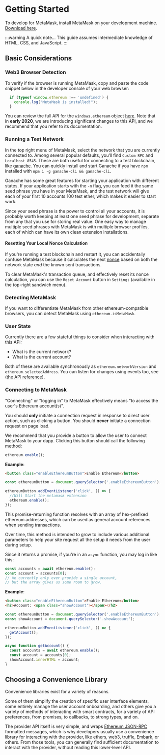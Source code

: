# Getting Started

To develop for MetaMask, install MetaMask on your development machine. [Download here](https://metamask.io/).

:::warning A quick note...
This guide assumes intermediate knowledge of HTML, CSS, and JavaScript. 
:::



## Basic Considerations

### Web3 Browser Detection

To verify if the browser is running MetaMask, copy and paste the code snippet below in the developer console of your web browser:
```javascript
  if (typeof window.ethereum !== 'undefined') { 
    console.log("MetaMask is installed!"); 
  }
```
You can review the full API for the `windows.ethereum` object [here](./ethereum-provider.html).
Note that in **early 2020**, we are introducing significant changes to this API, and we recommend that you refer to its documentation.

### Running a Test Network

In the top right menu of MetaMask, select the network that you are currently connected to. Among several popular defaults, you'll find `Custom RPC` and `Localhost 8545`. These are both useful for connecting to a test blockchain, like [ganache](https://truffleframework.com/ganache). You can quickly install and start Ganache if you have `npm` installed with `npm i -g ganache-cli && ganache-cli`.

Ganache has some great features for starting your application with different states. If your application starts with the `-m` flag, you can feed it the same seed phrase you have in your MetaMask, and the test network will give each of your first 10 accounts 100 test ether, which makes it easier to start work.

Since your seed phrase is the power to control all your accounts, it is probably worth keeping at least one seed phrase for development, separate from any that you use for storing real value. One easy way to manage multiple seed phrases with MetaMask is with multiple browser profiles, each of which can have its own clean extension installations.

#### Resetting Your Local Nonce Calculation

If you're running a test blockchain and restart it, you can accidentally confuse MetaMask because it calculates the next [nonce](./sending-transactions.html#nonce-ignored)
based on both the network state _and_ the known sent transactions.

To clear MetaMask's transaction queue, and effectively reset its nonce calculation, you can use the `Reset Account` button in `Settings` (available in the top-right sandwich menu).

### Detecting MetaMask

If you want to differentiate MetaMask from other ethereum-compatible browsers, you can detect MetaMask using `ethereum.isMetaMask`.

### User State

Currently there are a few stateful things to consider when interacting with this API:

- What is the current network?
- What is the current account?

Both of these are available synchronously as `ethereum.networkVersion` and `ethereum.selectedAddress`.
You can listen for changes using events too, see ([the API reference](./ethereum-provider.html)).

### Connecting to MetaMask

"Connecting" or "logging in" to MetaMask effectively means "to access the user's Ethereum account(s)".

You should **only** initiate a connection request in response to direct user action, such as clicking a button.
You should **never** initiate a connection request on page load.

We recommend that you provide a button to allow the user to connect MetaMask to your dapp.
Clicking this button should call the following method:

```javascript
ethereum.enable();
```

**Example:**

<EthConnectButton />

```html
<button class="enableEthereumButton">Enable Ethereum</button>
```

```javascript
const ethereumButton = document.querySelector('.enableEthereumButton');

ethereumButton.addEventListener('click', () => {
  //Will Start the metamask extension
  ethereum.enable();
});
```

This promise-returning function resolves with an array of hex-prefixed ethereum addresses, which can be used as general account references when sending transactions.

Over time, this method is intended to grow to include various additional parameters to help your site request all the setup it needs from the user during setup.

Since it returns a promise, if you're in an `async` function, you may log in like this:

```javascript
const accounts = await ethereum.enable();
const account = accounts[0];
// We currently only ever provide a single account,
// but the array gives us some room to grow.
```

**Example:**

<EthAsyncConnectButton />

```html
<button class="enableEthereumButton">Enable Ethereum</button>
<h2>Account: <span class="showAccount"></span></h2>
```

```javascript
const ethereumButton = document.querySelector('.enableEthereumButton');
const showAccount = document.querySelector('.showAccount');

ethereumButton.addEventListener('click', () => {
  getAccount();
});

async function getAccount() {
  const accounts = await ethereum.enable();
  const account = accounts[0];
  showAccount.innerHTML = account;
}
```

## Choosing a Convenience Library

Convenience libraries exist for a variety of reasons.

Some of them simplify the creation of specific user interface elements, some entirely manage the user account onboarding, and others give you a variety of methods of interacting with smart contracts, for a variety of API preferences, from promises, to callbacks, to strong types, and on.

The provider API itself is very simple, and wraps
[Ethereum JSON-RPC](https://github.com/ethereum/wiki/wiki/JSON-RPC#json-rpc-methods)
formatted messages, which is why developers usually use a convenience library for interacting
with the provider, like [ethers](https://www.npmjs.com/package/ethers), [web3](https://www.npmjs.com/package/web3),
[truffle](https://truffleframework.com/), [Embark](https://embark.status.im/), or others. From those tools,
you can generally find sufficient documentation to interact with the provider, without reading this lower-level API.
